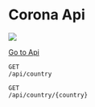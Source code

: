 # Corona Api

<img src="https://thenewsregion.com/wp-content/uploads/2020/03/coronavirus-covid-19.jpg">

[Go to Api](https://api.corona.workers.dev)

```
GET
/api/country
```

```
GET
/api/country/{country}
```
